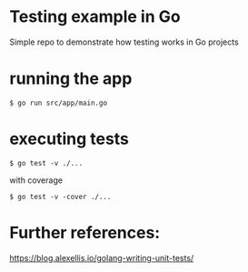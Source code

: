 # Testing example in Go
Simple repo to demonstrate how testing works in Go projects

# running the app
```
$ go run src/app/main.go
```

# executing tests
```
$ go test -v ./...
```
with coverage
```
$ go test -v -cover ./...
```

# Further references:

https://blog.alexellis.io/golang-writing-unit-tests/